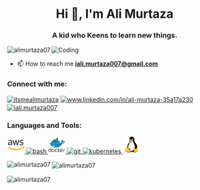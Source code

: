 <h1 align="center">Hi 👋, I'm Ali Murtaza</h1>
<h3 align="center">A kid who Keens to learn new things.</h3>
<img align="right" alt="Coding" width="400" src="https://cdn.dribbble.com/users/926537/screenshots/4502902/dev-ops-gif-dr.gif">

<p align="left"> <img src="https://komarev.com/ghpvc/?username=alimurtaza07&label=Profile%20views&color=0e75b6&style=flat" alt="alimurtaza07" /> </p>

- 📫 How to reach me **iali.murtaza007@gmail.com**

<h3 align="left">Connect with me:</h3>
<p align="left">
<a href="https://twitter.com/itsmealimurtaza" target="blank"><img align="center" src="https://raw.githubusercontent.com/rahuldkjain/github-profile-readme-generator/master/src/images/icons/Social/twitter.svg" alt="itsmealimurtaza" height="30" width="40" /></a>
<a href="https://linkedin.com/in/www.linkedin.com/in/ali-murtaza-35a17a230" target="blank"><img align="center" src="https://raw.githubusercontent.com/rahuldkjain/github-profile-readme-generator/master/src/images/icons/Social/linked-in-alt.svg" alt="www.linkedin.com/in/ali-murtaza-35a17a230" height="30" width="40" /></a>
<a href="https://medium.com/iali.murtaza007" target="blank"><img align="center" src="https://raw.githubusercontent.com/rahuldkjain/github-profile-readme-generator/master/src/images/icons/Social/medium.svg" alt="iali.murtaza007" height="30" width="40" /></a>
</p>

<h3 align="left">Languages and Tools:</h3>
<p align="left"> <a href="https://aws.amazon.com" target="_blank" rel="noreferrer"> <img src="https://raw.githubusercontent.com/devicons/devicon/master/icons/amazonwebservices/amazonwebservices-original-wordmark.svg" alt="aws" width="40" height="40"/> </a> <a href="https://www.gnu.org/software/bash/" target="_blank" rel="noreferrer"> <img src="https://www.vectorlogo.zone/logos/gnu_bash/gnu_bash-icon.svg" alt="bash" width="40" height="40"/> </a> <a href="https://www.docker.com/" target="_blank" rel="noreferrer"> <img src="https://raw.githubusercontent.com/devicons/devicon/master/icons/docker/docker-original-wordmark.svg" alt="docker" width="40" height="40"/> </a> <a href="https://git-scm.com/" target="_blank" rel="noreferrer"> <img src="https://www.vectorlogo.zone/logos/git-scm/git-scm-icon.svg" alt="git" width="40" height="40"/> </a> <a href="https://kubernetes.io" target="_blank" rel="noreferrer"> <img src="https://www.vectorlogo.zone/logos/kubernetes/kubernetes-icon.svg" alt="kubernetes" width="40" height="40"/> </a> <a href="https://www.linux.org/" target="_blank" rel="noreferrer"> <img src="https://raw.githubusercontent.com/devicons/devicon/master/icons/linux/linux-original.svg" alt="linux" width="40" height="40"/> </a> </p>

<p><img align="left" src="https://github-readme-stats.vercel.app/api/top-langs?username=alimurtaza07&show_icons=true&locale=en&layout=compact" alt="alimurtaza07" /></p>

<p>&nbsp;<img align="center" src="https://github-readme-stats.vercel.app/api?username=alimurtaza07&show_icons=true&locale=en" alt="alimurtaza07" /></p>

<p><img align="center" src="https://github-readme-streak-stats.herokuapp.com/?user=alimurtaza07&" alt="alimurtaza07" /></p>
